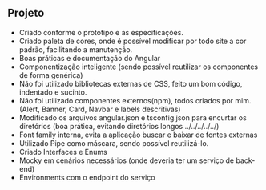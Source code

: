 ## Projeto

- Criado conforme o protótipo e as especificações.
- Criado paleta de cores, onde é possível modificar por todo site a cor padrão, facilitando a manutenção.
- Boas práticas e documentação do Angular
- Componentização inteligente (sendo possível reutilizar os componentes de forma genérica)
- Não foi utilizado bibliotecas externas de CSS, feito um bom código, indentado e sucinto.
- Não foi utilizado componentes externos(npm), todos criados por mim.
(Alert, Banner, Card, Navbar e labels descritivas)
- Modificado os arquivos angular.json e tsconfig.json para encurtar os diretórios (boa prática, evitando  diretórios longos ../../../../../)
- Font family interna, evita a aplicação buscar e baixar de fontes externas
- Utilizado Pipe como máscara, sendo possível reutilizá-lo.
- Criado Interfaces e Enums
- Mocky em cenários necessários (onde deveria ter um serviço de back-end)
- Environments com o endpoint do serviço

